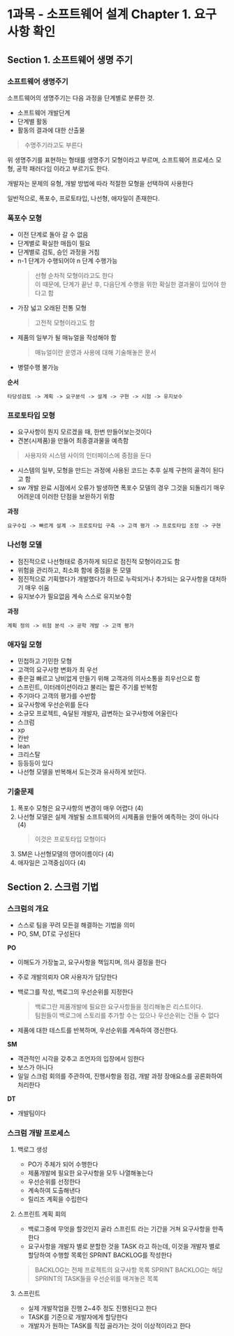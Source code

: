 # 1과목 - 소프트웨어 설계 Chapter 1. 요구사항 확인
## Section 1. 소프트웨어 생명 주기
### 소프트웨어 생명주기
소프트웨어의 생명주기는 다음 과정을 단계별로 분류한 것.
- 소프트웨어 개발단계
- 단계별 활동
- 활동의 결과에 대한 산출물
> 수명주기라고도 부른다

위 생명주기를 표현하는 형태를 생명주기 모형이라고 부르며,
소프트웨어 프로세스 모형, 공학 패러다임 이라고 부르기도 한다.

개발자는 문제의 유형, 개발 방법에 따라
적절한 모형을 선택하여 사용한다

일반적으로, 폭포수, 프로토타입, 나선형, 애자일이 존재한다.


### 폭포수 모형

- 이전 단계로 돌아 갈 수 없음
- 단계별로 확실한 매듭이 필요
- 단계별로 검토, 승인 과정을 거침
- n-1 단계가 수행되어야 n 단계 수행가능
  > 선형 순차적 모형이라고도 한다  
  > 이 때문에, 단계가 끝난 후, 다음단계 수행을 위한 확실한 결과물이 있어야 한다고 함
- 가장 넓고 오래된 전통 모형
  > 고전적 모형이라고도 함
- 제품의 일부가 될 매뉴얼을 작성해야 함
  > 매뉴얼이란 운영과 사용에 대해 기술해놓은 문서
- 병렬수행 불가능

**순서**
```
타당성검토 -> 계획 -> 요구분석 -> 설계 -> 구현 -> 시험 -> 유지보수
```

### 프로토타입 모형

- 요구사항이 뭔지 모르겠을 때, 한번 만들어보는것이다
- 견본(시제품)을 만들어 최종결과물을 예측함
> 사용자와 시스템 사이의 인터페이스에 중점을 둔다
- 시스템의 일부, 모형을 만드는 과정에 사용된 코드는 추후 실제 구현의 골격이 된다고 함
- sw 개발 완료 시점에서 오류가 발생하면 폭포수 모델의 경우 그것을 되돌리기 매우 어려운데 이러한 단점을 보완하기 위함


**과정**
```
요구수집 -> 빠르게 설계 -> 프로토타입 구축 -> 고객 평가 -> 프로토타입 조정 -> 구현
```


### 나선형 모델

- 점진적으로 나선형태로 증가하게 되므로 점진적 모형이라고도 함
- 위험을 관리하고, 최소화 함에 중점을 둔 모델
- 점진적으로 기획했다가 개발했다가 하므로 누락되거나 추가되는 요구사항을 대처하기 매우 쉬움
- 유지보수가 필요없음 계속 스스로 유지보수함

**과정**
```
계획 정의 -> 위험 분석 -> 공학 개발 -> 고객 평가
```

### 애자일 모형

- 민첩하고 기민한 모형
- 고객의 요구사항 변화가 최 우선 
- 좋은걸 빠르고 낭비없게 만들기 위해 고객과의 의사소통을 최우선으로 함
- 스프린트, 이터레이션이라고 불리는 짧은 주기를 반복함
- 주기마다 고객의 평가를 수반함
- 요구사항에 우선순위를 둔다
- 소규모 프로젝트, 숙달된 개발자, 급변하는 요구사항에 어울린다
- 스크럼
- xp
- 칸반
- lean
- 크리스탈
- 등등등이 있다
- 나선형 모델을 반복해서 도는것과 유사하게 보인다.

### 기출문제
1. 폭포수 모형은 요구사항의 변경이 매우 어렵다 (4)
2. 나선형 모델은 실제 개발될 소프트웨어의 시제품을 만들어 예측하는 것이 아니다 (4) 
   > 이것은 프로토타입 모형이다
3. SM은 나선형모델의 영어이름이다 (4)
4. 애자일은 고객중심이다 (4)

## Section 2. 스크럼 기법
### 스크럼의 개요
- 스스로 팀을 꾸려 모든걸 해결하는 기법을 의미
- PO, SM, DT로 구성된다

**PO**
- 이해도가 가장높고, 요구사항을 책임지며, 의사 결정을 한다
- 주로 개발의뢰자 OR 사용자가 담당한다
- 백로그를 작성, 백로그의 우선순위를 지정한다
  > 백로그란 제품개발에 필요한 요구사항들을 정리해놓은 리스트이다.  
  > 팀원들이 백로그에 스토리를 추가할 수는 있으나 우선순위는 건들 수 없다

- 제품에 대한 테스트를 반복하며, 우선순위를 계속하여 갱신한다.

**SM**
- 객관적인 시각을 갖추고 조언자의 입장에서 임한다
- 보스가 아니다
- 일일 스크럼 회의를 주관하여, 진행사항을 점검, 개발 과정 장애요소를 공론화하여 처리한다

**DT**
- 개발팀이다
  
### 스크럼 개발 프로세스

1. 백로그 생성
   - PO가 주체가 되어 수행한다
   - 제품개발에 필요한 요구사항을 모두 나열해놓는다
   - 우선순위를 선정한다
   - 계속하여 도출해낸다
   - 릴리즈 계획을 수립한다

2. 스프린트 계획 회의
   - 백로그중에 무엇을 할것인지 골라 스프린트 라는 기간을 거쳐 요구사항을 만족한다
   - 요구사항을 개발자 별로 분할한 것을 TASK 라고 하는데, 이것을 개발자 별로 할당하여 수행할 목록인 SPRINT BACKLOG를 작성한다
    > BACKLOG는 전체 프로젝트의 요구사항 목록
    > SPRINT BACKLOG는 해당 SPRINT의 TASK들을 우선순위를 매겨놓은 목록
  
3. 스프린트
   - 실제 개발작업을 진행 2~4주 정도 진행된다고 한다
   - TASK를 기준으로 개발자에게 할당한다
   - 개발자가 원하는 TASK를 직접 골라가는 것이 이상적이라고 한다